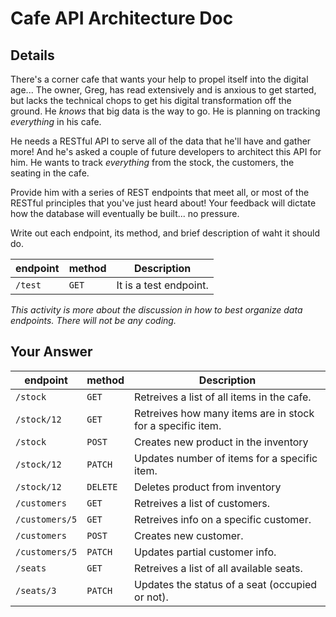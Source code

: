 # Cafe API Architecture Doc

## Details

There's a corner cafe that wants your help to propel itself into the digital age... The owner, Greg, has read extensively and is anxious to get started, but lacks the technical chops to get his digital transformation off the ground. He _knows_ that big data is the way to go. He is planning on tracking _everything_ in his cafe.

He needs a RESTful API to serve all of the data that he'll have and gather more! And he's asked a couple of future developers to architect this API for him. He wants to track _everything_ from the stock, the customers, the seating in the cafe.

Provide him with a series of REST endpoints that meet all, or most of the RESTful principles that you've just heard about! Your feedback will dictate how the database will eventually be built... no pressure.

Write out each endpoint, its method, and brief description of waht it should do.

| endpoint | method | Description            |
| -------- | ------ | ---------------------- |
| `/test`  | `GET`  | It is a test endpoint. |

_This activity is more about the discussion in how to best organize data endpoints. There will not be any coding._

## Your Answer

| endpoint | method | Description            
| -------- | ------ | ---------------------- 
| `/stock`      | `GET`  | Retreives a list of all items in the cafe.
| `/stock/12`   | `GET`  | Retreives how many items are in stock for a specific item.
| `/stock`      | `POST` | Creates new product in the inventory
| `/stock/12`   | `PATCH`| Updates number of items for a specific item.
| `/stock/12`   | `DELETE` | Deletes product from inventory
| `/customers`  | `GET`  | Retreives a list of customers.
| `/customers/5`| `GET`  | Retreives info on a specific customer.
| `/customers`  | `POST` | Creates new customer.
| `/customers/5`| `PATCH`| Updates partial customer info.
| `/seats`      | `GET`  | Retreives a list of all available seats.
| `/seats/3`    | `PATCH`| Updates the status of a seat (occupied or not).


